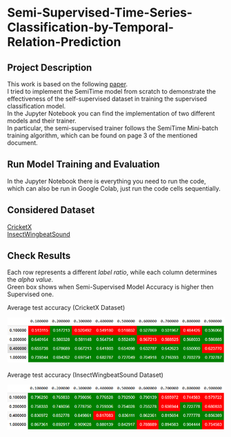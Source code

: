 # Semi-Supervised-Time-Series-Classification-by-Temporal-Relation-Prediction
## Project Description
This work is based on the following [paper](https://haoyfan.github.io/papers/SemiTime_ICASSP2021.pdf).<br /> 
I tried to implement the SemiTime model from scratch to demonstrate the effectiveness of the self-supervised dataset in training the supervised classification model.<br />
In the Jupyter Notebook you can find the implementation of two different models and their trainer. <br />
In particular, the semi-supervised trainer follows the SemiTime Mini-batch training algorithm, which can be found on page 3 of the mentioned document.
## Run Model Training and Evaluation
In the Jupyter Notebook there is everything you need to run the code, which can also be run in Google Colab, just run the code cells sequentially.
## Considered Dataset
[CricketX](https://github.com/haoyfan/SemiTime/tree/main/datasets/CricketX)<br />
[InsectWingbeatSound](https://github.com/haoyfan/SemiTime/tree/main/datasets/InsectWingbeatSound) 
## Check Results
Each row represents a different _label ratio_, while each column determines the _alpha value_. <br />
Green box shows when Semi-Supervised Model Accuracy is higher then Supervised one.
 
Average test accuracy (CricketX Dataset)<br />

![CricketX](https://raw.githubusercontent.com/AlessandroPaglialunga1997/Semi-Supervised-Time-Series-Classification-by-Temporal-Relation-Prediction/main/Accuracy%20on%20CricketX.png) <br />
<br />
Average test accuracy (InsectWingbeatSound Dataset) <br />

![InsectWingbeatSound](https://raw.githubusercontent.com/AlessandroPaglialunga1997/Semi-Supervised-Time-Series-Classification-by-Temporal-Relation-Prediction/main/Accuracy%20on%20InsectWingbeatSound.png)<br />
